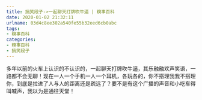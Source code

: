 ```yaml
---
title: 搞笑段子->一起聊天打牌吹牛逼 | 糗事百科
date: 2020-01-02 21:32:11
urlname: 03d4c8ee302a540fe55b32eed6cb0abc
tags: 
- 糗事百科
categories:
- 糗事百科
- 搞笑段子
---
```

多年以前的火车上认识的不认识的，一起聊天打牌吹牛逼，其乐融融欢声笑语，一路都不会无聊！现在一人一个手机一人一个耳机，各玩各的，你不搭理我我不搭理你，到底是拉进了人与人的距离还是疏远了？要不是有这个广播的声音和小吃车得叫喊声，我以为是通往天堂！



